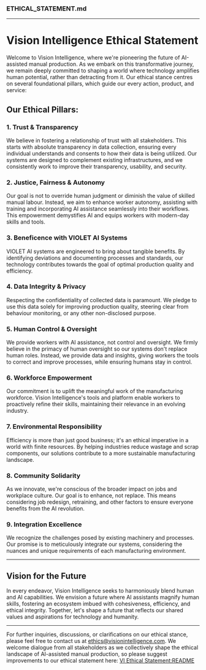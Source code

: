 ### ETHICAL_STATEMENT.md

---

# Vision Intelligence Ethical Statement

Welcome to Vision Intelligence, where we're pioneering the future of AI-assisted manual production. As we embark on this transformative journey, we remain deeply committed to shaping a world where technology amplifies human potential, rather than detracting from it. Our ethical stance centres on several foundational pillars, which guide our every action, product, and service:

## **Our Ethical Pillars:**

### **1. Trust & Transparency**
We believe in fostering a relationship of trust with all stakeholders. This starts with absolute transparency in data collection, ensuring every individual understands and consents to how their data is being utilized. Our systems are designed to complement existing infrastructures, and we consistently work to improve their transparency, usability, and security.

### **2. Justice, Fairness & Autonomy**
Our goal is not to override human judgment or diminish the value of skilled manual labour. Instead, we aim to enhance worker autonomy, assisting with training and incorporating AI assistance seamlessly into their workflows. This empowerment demystifies AI and equips workers with modern-day skills and tools.

### **3. Beneficence with VIOLET AI Systems**
VIOLET AI systems are engineered to bring about tangible benefits. By identifying deviations and documenting processes and standards, our technology contributes towards the goal of optimal production quality and efficiency.

### **4. Data Integrity & Privacy**
Respecting the confidentiality of collected data is paramount. We pledge to use this data solely for improving production quality, steering clear from behaviour monitoring, or any other non-disclosed purpose.

### **5. Human Control & Oversight**
We provide workers with AI assistance, not control and oversight. We firmly believe in the primacy of human oversight so our systems don't replace human roles. Instead, we provide data and insights, giving workers the tools to correct and improve processes, while ensuring humans stay in control.

### **6. Workforce Empowerment**
Our commitment is to uplift the meaningful work of the manufacturing workforce. Vision Intelligence's tools and platform enable workers to proactively refine their skills, maintaining their relevance in an evolving industry.

### **7. Environmental Responsibility**
Efficiency is more than just good business; it's an ethical imperative in a world with finite resources. By helping industries reduce wastage and scrap components, our solutions contribute to a more sustainable manufacturing landscape.

### **8. Community Solidarity**
As we innovate, we're conscious of the broader impact on jobs and workplace culture. Our goal is to enhance, not replace. This means considering job redesign, retraining, and other factors to ensure everyone benefits from the AI revolution.

### **9. Integration Excellence**
We recognize the challenges posed by existing machinery and processes. Our promise is to meticulously integrate our systems, considering the nuances and unique requirements of each manufacturing environment.

---

## **Vision for the Future**
In every endeavor, Vision Intelligence seeks to harmoniously blend human and AI capabilities. We envision a future where AI assistants magnify human skills, fostering an ecosystem imbued with cohesiveness, efficiency, and ethical integrity. Together, let's shape a future that reflects our shared values and aspirations for technology and humanity.

---

For further inquiries, discussions, or clarifications on our ethical stance, please feel free to contact us at [ethics@visionintelligence.com](mailto:ethics@visionintelligence.com). We welcome dialogue from all stakeholders as we collectively shape the ethical landscape of AI-assisted manual production, so please suggest improvements to our ethical statement here: [VI Ethical Statement:README](https://github.com/vision-intel/vi_ethical_statement/README.md)